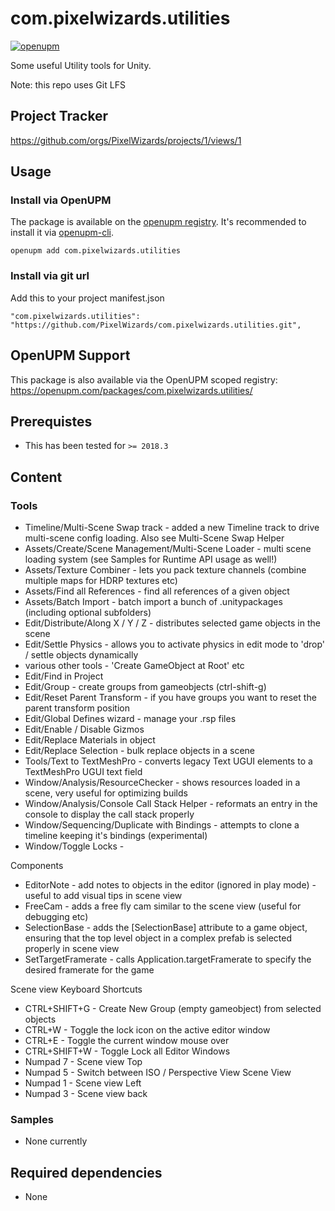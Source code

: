 com.pixelwizards.utilities
=========================

[![openupm](https://img.shields.io/npm/v/com.pixelwizards.utilities?label=openupm&registry_uri=https://package.openupm.com)](https://openupm.com/packages/com.pixelwizards.utilities/)

Some useful Utility tools for Unity.

Note: this repo uses Git LFS 

Project Tracker
--------------
https://github.com/orgs/PixelWizards/projects/1/views/1


Usage
--------------

### Install via OpenUPM

The package is available on the [openupm registry](https://openupm.com). It's recommended to install it via [openupm-cli](https://github.com/openupm/openupm-cli).

```
openupm add com.pixelwizards.utilities
```

### Install via git url

Add this to your project manifest.json

```
"com.pixelwizards.utilities": "https://github.com/PixelWizards/com.pixelwizards.utilities.git",
```

OpenUPM Support
----------------

This package is also available via the OpenUPM scoped registry: 
https://openupm.com/packages/com.pixelwizards.utilities/

Prerequistes
---------------
* This has been tested for `>= 2018.3`

Content
----------------

### Tools

* Timeline/Multi-Scene Swap track - added a new Timeline track to drive multi-scene config loading. Also see Multi-Scene Swap Helper
* Assets/Create/Scene Management/Multi-Scene Loader - multi scene loading system (see Samples for Runtime API usage as well!)
* Assets/Texture Combiner - lets you pack texture channels (combine multiple maps for HDRP textures etc)
* Assets/Find all References - find all references of a given object
* Assets/Batch Import - batch import a bunch of .unitypackages (including optional subfolders)
* Edit/Distribute/Along X / Y / Z - distributes selected game objects in the scene
* Edit/Settle Physics - allows you to activate physics in edit mode to 'drop' / settle objects dynamically
* various other tools - 'Create GameObject at Root' etc
* Edit/Find in Project
* Edit/Group - create groups from gameobjects (ctrl-shift-g)
* Edit/Reset Parent Transform - if you have groups you want to reset the parent transform position 
* Edit/Global Defines wizard - manage your .rsp files
* Edit/Enable / Disable Gizmos
* Edit/Replace Materials in object
* Edit/Replace Selection - bulk replace objects in a scene
* Tools/Text to TextMeshPro - converts legacy Text UGUI elements to a TextMeshPro UGUI text field
* Window/Analysis/ResourceChecker - shows resources loaded in a scene, very useful for optimizing builds
* Window/Analysis/Console Call Stack Helper - reformats an entry in the console to display the call stack properly
* Window/Sequencing/Duplicate with Bindings - attempts to clone a timeline keeping it's bindings (experimental)
* Window/Toggle Locks - 

Components
* EditorNote - add notes to objects in the editor (ignored in play mode) - useful to add visual tips in scene view
* FreeCam - adds a free fly cam similar to the scene view (useful for debugging etc)
* SelectionBase - adds the [SelectionBase] attribute to a game object, ensuring that the top level object in a complex prefab is selected properly in scene view
* SetTargetFramerate - calls Application.targetFramerate to specify the desired framerate for the game

Scene view Keyboard Shortcuts
* CTRL+SHIFT+G - Create New Group (empty gameobject) from selected objects
* CTRL+W - Toggle the lock icon on the active editor window
* CTRL+E - Toggle the current window mouse over
* CTRL+SHIFT+W - Toggle Lock all Editor Windows
* Numpad 7 - Scene view Top 
* Numpad 5 - Switch between ISO / Perspective View Scene View
* Numpad 1 - Scene view Left
* Numpad 3 - Scene view back

### Samples

* None currently

Required dependencies
---------------
* None 
